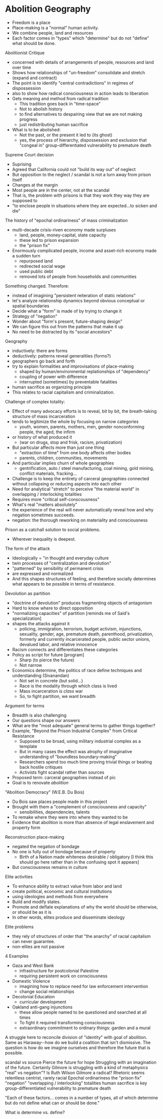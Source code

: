 # Abolition Geography

* Freedom is a place
* Place-making is a "normal" human activity.
* We combine people, land and resources
* Each factor comes in "types" which "determine" but do not "define" what should be done.

Abolitionist Critique
* concerned with details of arrangements of people, resources and land over time 
* Shows how relationships of "un-freedom" consolidate and stretch (expand and contract)
* The point is to identify "central contradictions" in regimes of dispossession
* also to show how radical consciousness in action leads to liberation
* Gets meaning and method from radical tradition
  * This tradition goes back in "time-space"
  * Not to abolish history
  * to find alternatives to despairing view that we are not making progress
  * just redistributing human sacrifice 
* What is to be abolished:
  * Not the past, or the present it led to (its ghost)
  * yes, the process of hierarchy, dispossession and exclusion that "congeal in" group-differentiated vulnerability to premature death

Supreme Court decision
* Suprising
* Agreed that California could not "build its way out" of neglect
* But opposition to the neglect / scandal is not a turn away from prison itself
* Changes at the margin
* Most people are in the center, not at the scandal
* That is, the problem with prisons is that they work they way they are supposed to
* "to enclose people in situations where they are expected...to sicken and die"

The history of "epochal ordinariness" of mass criminalization
* multi-decade crisis-riven economy made surpluses
  * land, people, money-capital, state capacity
  * these led to prison expansion 
  * the "prison fix"
* Enormously complicated people, income and asset-rich economy made a sudden turn
  * repurposed land
  * redirected social wage
  * used public debt
  * removed lots of people from households and communities 

Something changed. Therefore:
* instead of imagining "persistent reiteration of static relations"
* let's analyze relationship dynamics beyond obvious conceptual or spatial boundaries
* Decide what a "form" is made of by trying to change it
* Strategy of "negation"
* Wonder about "form's present, future-shaping design"
* We can figure this out from the patterns that make it up
* No need to be distracted by its "social ancestors"

Geography
* inductively: there are forms
* deductively: patterns reveal generalities (forms?)
* geographers go back and forth
* try  to explain formalities and improvisations of place-making
  * shaped by human/environmental replationships of "dependency"
  * coupling of power with difference
  * interrupted (sometimes) by preventable fatalities
* human sacrifice as organizing principle
* This relates to racial capitalism and criminalization.


Challenge of complex totality:
* Effect of many advocacy efforts is to reveal, bit by bit, the breath-taking structure of mass incarceration
* tends to legitimize the whole by focusing on narrow categories
  * youth, women, parents, mothers, men, gender nonconforming people, the aged, the infirm
* or history of what produced it
  * (war on drugs, stop and frisk, racism, privatization)
* But particular affects more than just one thing
  * "extraction of time" from one body affects other bodies
  * parents, children, communities, movements
* And particular implies churn of whole geographies
  * gentrification, auto / steel manufacturing, coal mining, gold mining, conflict materials, fracking...
* Challenge is to keep the entirety of carceral geographies connected without collapsing or reducing aspects into each other
* Need for analytical "stretch" to perceive "the material world" in overlapping / interlocking totalities
* Requires more "critical self-conscousness"
* What's real "matters absolutely"
* the experience of the real will never automatically reveal how and why negation sometimes succeeds.
* negation: the thorough reworking on materiality and consciousness

Prison as a catchall solution to social problems.
* Wherever inequality is deepest.

The form of the attack
* Ideologically = "in thought and everyday culture
* twin processes of "centralization and devolution"
* "patterned" by sensibility of permanent crisis
* are expressed and normalized
* And this shapes structures of feeling, and therefore socially determines what appears to be possible in terms of resistance.

Devolution as partition
* "doctrine of devolution" produces fragmenting objects of antagonism
* Hard to know where to direct opposition
* "normalizing capacities" of partition [reminds me of Said's specialization]
* shapes the attacks against it
  * policing, immigration, terrorism, budget activism, injunctions, sexuality, gender, age, premature death, parenthood, privatization, formerly and currently incarcerated people, public sector unions, devalued labor, and relative innocence
* Racism connects and differentiates these categories
* Policy as script for future [program]
  * Sharp (to pierce the future)
  * Not narrow
* Economics determine, the politics of race define techniques and understanding (Sivanandan)
  * Not set in concrete (but solid...)
  * Race is the modality through which class is lived
  * Mass incarceration is _class_ war
  * So, to fight partition, we want breadth

Argument for terms
* Breadth is also challenging
* Our questions shape our answers
* What are the "most adequate" general terms to gather things together?
* Example, "Beyond the Prison Industrial Complex" from Critical Resistance
  * Supposed to be broad, using military industrial complex as a template
  * But in many cases the effect was atrophy of imaginative understanding of "boundless boundary-making"
  * Researchers spend too much time proving trivial things or beating back hostile critiques
  * Activists fight scandal rather than sources
* Proposed term: carceral geographies instead of pic
* Goal is to renovate _abolition_ 

"Abolition Democracy" (W.E.B. Du Bois)
* Du Bois saw places people made in this project
* Brought with them a "complement of consciousness and capacity"
  * sensibilities, dependencies, talents
* To remake where they were into where they wanted to be
* Evidence that abolition is more than absence of legal enslavement and property form

Reconstruction place-making
* negated the negation of bondage
* No one is fully out of bondage because of property
  * Birth of a Nation made whiteness desirable / obligatory [I think this should go here rather than in the confusing spot it appears]
* But consciousness remains in culture

Elite activities
* To enhance ability to extract value from labor and land
* create political, economic and cultural institutions
* using ideologies and methods from everywhere
* Build and modify states.
* Promote and deflate explanations of why the world should be otherwise, or should be as it is
* In other words, elites produce and disseminate ideology

Elite problems
* they rely of structures of order that "the anarchy" of racial capitalism can never guarantee.
* non-elites are not passive

4 Examples
* Gaza and West Bank
  * infrastructure for postcolonial Palestine
  * requiring persistent work on consciousness
* Domestic Violence
  * imagining how to replace need for law enforcement intervention
  * change social relationships
* Decolonial Education
  * curricular development
* Oakland anti-gang injunctions
  * these allow people named to be questioned and searched at all times
  * To fight it required transforming consciousness
  * extraordinary commitment to ordinary things: garden and a mural




A struggle here to reconcile division of "identity" with goal of abolition.
Same as Haraway--how do we build a coalition that isn't dismissive.
The question is how do we imagine ourselves and therefore the future that is possible.
 
scandal vs source
Pierce the future for hope
Struggling with an imagination of the future.
Certainly Gilmore is struggling with a kind of metaphysics
"real" vs negation"?
Is Ruth Wilson Gilmore a radical?
Rhetoric seems relentless centrist, rarely racial
Epochal ordinariness
the "prison fix"
"negation"
"overlapping / interlocking" totalities
human sacrifice is key
group-differentiated vulnerability to premature death


"Each of these factors... comes in a number of types, all of which determine but do not define what can or should be done."

What is determine vs. define?
